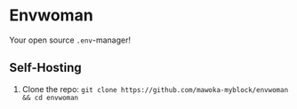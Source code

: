 # Envwoman
Your open source `.env`-manager!




## Self-Hosting
1. Clone the repo: `git clone https://github.com/mawoka-myblock/envwoman && cd envwoman`
